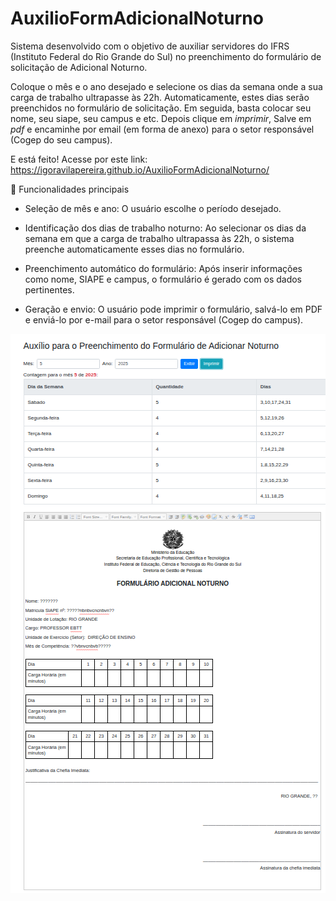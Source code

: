 # AuxilioFormAdicionalNoturno

Sistema desenvolvido com o objetivo de auxiliar servidores do IFRS (Instituto Federal do Rio Grande do Sul) no preenchimento do formulário de solicitação de Adicional Noturno.

Coloque o mês e o ano desejado e selecione os dias da semana onde a sua carga de trabalho ultrapasse às 22h. Automaticamente, estes dias serão preenchidos no formulário de solicitação. Em seguida, basta colocar seu nome, seu siape, seu campus e etc. Depois clique em *imprimir*, Salve em *pdf* e encaminhe por email (em forma de anexo) para o setor responsável (Cogep do seu campus).

E está feito! Acesse por este link: https://igoravilapereira.github.io/AuxilioFormAdicionalNoturno/

🧾 Funcionalidades principais

* Seleção de mês e ano: O usuário escolhe o período desejado.

* Identificação dos dias de trabalho noturno: Ao selecionar os dias da semana em que a carga de trabalho ultrapassa às 22h, o sistema preenche automaticamente esses dias no formulário.

* Preenchimento automático do formulário: Após inserir informações como nome, SIAPE e campus, o formulário é gerado com os dados pertinentes.

* Geração e envio: O usuário pode imprimir o formulário, salvá-lo em PDF e enviá-lo por e-mail para o setor responsável (Cogep do campus).

![demo](demo.png)
